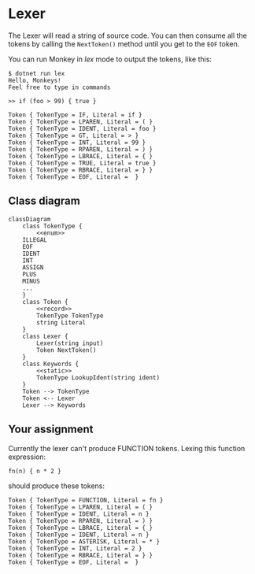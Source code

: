 
# Lexer

The Lexer will read a string of source code. You can then consume all the tokens by calling the `NextToken()` method until you get to the `EOF` token.

You can run Monkey in *lex* mode to output the tokens, like this:

```
$ dotnet run lex
Hello, Monkeys!
Feel free to type in commands

>> if (foo > 99) { true }

Token { TokenType = IF, Literal = if }
Token { TokenType = LPAREN, Literal = ( }
Token { TokenType = IDENT, Literal = foo }
Token { TokenType = GT, Literal = > }
Token { TokenType = INT, Literal = 99 }
Token { TokenType = RPAREN, Literal = ) }
Token { TokenType = LBRACE, Literal = { }
Token { TokenType = TRUE, Literal = true }
Token { TokenType = RBRACE, Literal = } }
Token { TokenType = EOF, Literal =  }
```

## Class diagram

```mermaid
classDiagram
    class TokenType {
        <<enum>>
    ILLEGAL
    EOF
    IDENT
    INT
    ASSIGN
    PLUS
    MINUS
    ...
    }
    class Token {
        <<record>>
        TokenType TokenType
        string Literal
    }
    class Lexer {
        Lexer(string input)
        Token NextToken()
    }
    class Keywords {
        <<static>>
        TokenType LookupIdent(string ident)
    }
    Token --> TokenType
    Token <-- Lexer
    Lexer --> Keywords
```

## Your assignment

Currently the lexer can't produce FUNCTION tokens. Lexing this function expression:

```
fn(n) { n * 2 }
```

should produce these tokens:

```
Token { TokenType = FUNCTION, Literal = fn }
Token { TokenType = LPAREN, Literal = ( }
Token { TokenType = IDENT, Literal = n }
Token { TokenType = RPAREN, Literal = ) }
Token { TokenType = LBRACE, Literal = { }
Token { TokenType = IDENT, Literal = n }
Token { TokenType = ASTERISK, Literal = * }
Token { TokenType = INT, Literal = 2 }
Token { TokenType = RBRACE, Literal = } }
Token { TokenType = EOF, Literal =  }
```